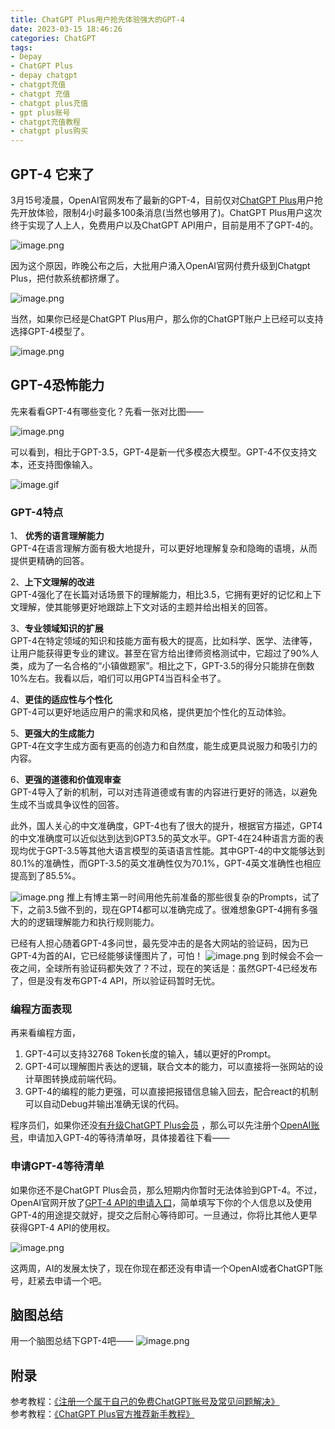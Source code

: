 ```yaml
---
title: ChatGPT Plus用户抢先体验强大的GPT-4
date: 2023-03-15 18:46:26
categories: ChatGPT
tags: 
- Depay
- ChatGPT Plus
- depay chatgpt
- chatgpt充值
- chatgpt 充值
- chatgpt plus充值
- gpt plus账号
- chatgpt充值教程
- chatgpt plus购买
---
```


## GPT-4 它来了
3月15号凌晨，OpenAI官网发布了最新的GPT-4，目前仅对[ChatGPT Plus](https://chatgpt-plus.github.io/)用户抢先开放体验，限制4小时最多100条消息(当然也够用了)。ChatGPT Plus用户这次终于实现了人上人，免费用户以及ChatGPT API用户，目前是用不了GPT-4的。

![image.png](https://gcore.jsdelivr.net/gh/btcltceth/blogassets@latest/c/img/gpt4-1.png)

因为这个原因，昨晚公布之后，大批用户涌入OpenAI官网付费升级到Chatgpt Plus，把付款系统都挤爆了。

![image.png](https://gcore.jsdelivr.net/gh/btcltceth/blogassets@latest/c/img/gpt4-2.png)

当然，如果你已经是ChatGPT Plus用户，那么你的ChatGPT账户上已经可以支持选择GPT-4模型了。

![image.png](https://gcore.jsdelivr.net/gh/btcltceth/blogassets@latest/c/img/gpt4-3.png)

## GPT-4恐怖能力
先来看看GPT-4有哪些变化？先看一张对比图——

![image.png](https://gcore.jsdelivr.net/gh/btcltceth/blogassets@latest/c/img/gpt4-4.png)

可以看到，相比于GPT-3.5，GPT-4是新一代多模态大模型。GPT-4不仅支持文本，还支持图像输入。

![image.gif](https://gcore.jsdelivr.net/gh/btcltceth/blogassets@latest/c/img/gpt4-5.gif)
### GPT-4特点

1、 **优秀的语言理解能力**     
GPT-4在语言理解方面有极大地提升，可以更好地理解复杂和隐晦的语境，从而提供更精确的回答。  

2、**上下文理解的改进**   
GPT-4强化了在长篇对话场景下的理解能力，相比3.5，它拥有更好的记忆和上下文理解，使其能够更好地跟踪上下文对话的主题并给出相关的回答。

3、**专业领域知识的扩展**     
GPT-4在特定领域的知识和技能方面有极大的提高，比如科学、医学、法律等，让用户能获得更专业的建议。甚至在官方给出律师资格测试中，它超过了90%人类，成为了一名合格的“小镇做题家”。相比之下，GPT-3.5的得分只能排在倒数10%左右。我看以后，咱们可以用GPT4当百科全书了。  

4、**更佳的适应性与个性化**     
GPT-4可以更好地适应用户的需求和风格，提供更加个性化的互动体验。

5、**更强大的生成能力**   
GPT-4在文字生成方面有更高的创造力和自然度，能生成更具说服力和吸引力的内容。  

6、**更强的道德和价值观审查**   
GPT-4导入了新的机制，可以对违背道德或有害的内容进行更好的筛选，以避免生成不当或具争议性的回答。

此外，国人关心的中文准确度，GPT-4也有了很大的提升，根据官方描述，GPT4的中文准确度可以近似达到达到GPT3.5的英文水平。GPT-4在24种语言方面的表现均优于GPT-3.5等其他大语言模型的英语语言性能。其中GPT-4的中文能够达到80.1%的准确性，而GPT-3.5的英文准确性仅为70.1%，GPT-4英文准确性也相应提高到了85.5%。

![image.png](https://gcore.jsdelivr.net/gh/btcltceth/blogassets@latest/c/img/gpt4-6.png)
推上有博主第一时间用他先前准备的那些很复杂的Prompts，试了下，之前3.5做不到的，现在GPT4都可以准确完成了。很难想象GPT-4拥有多强大的的逻辑理解能力和执行规则能力。

已经有人担心随着GPT-4多问世，最先受冲击的是各大网站的验证码，因为已GPT-4为首的AI，它已经能够读懂图片了，可怕！
![image.png](https://gcore.jsdelivr.net/gh/btcltceth/blogassets@latest/c/img/gpt4-7.png)
到时候会不会一夜之间，全球所有验证码都失效了？不过，现在的笑话是：虽然GPT-4已经发布了，但是没有发布GPT-4 API，所以验证码暂时无忧。

### 编程方面表现
再来看编程方面，

1.  GPT-4可以支持32768 Token长度的输入，辅以更好的Prompt。
1.  GPT-4可以理解图片表达的逻辑，联合文本的能力，可以直接将一张网站的设计草图转换成前端代码。
1.  GPT-4的编程的能力更强，可以直接把报错信息输入回去，配合react的机制可以自动Debug并输出准确无误的代码。

程序员们，如果你还没[有升级ChatGPT Plus会员](https://chatgpt-plus.github.io/) ，那么可以先注册个[OpenAI账号](https://chatgpt-plus.github.io/chatgpt/)，申请加入GPT-4的等待清单呀，具体接着往下看——

### 申请GPT-4等待清单

如果你还不是ChatGPT Plus会员，那么短期内你暂时无法体验到GPT-4。不过，OpenAI官网开放了[GPT-4 API的申请入口](https://openai.com/waitlist/gpt-4-api)，简单填写下你的个人信息以及使用GPT-4的用途提交就好，提交之后耐心等待即可。一旦通过，你将比其他人更早获得GPT-4 API的使用权。

![image.png](https://gcore.jsdelivr.net/gh/btcltceth/blogassets@latest/c/img/gpt4-8.png)

这两周，AI的发展太快了，现在你现在都还没有申请一个OpenAI或者ChatGPT账号，赶紧去申请一个吧。

## 脑图总结
用一个脑图总结下GPT-4吧——
![image.png](https://gcore.jsdelivr.net/gh/btcltceth/blogassets@latest/c/img/gpt4-9.png)

## 附录
参考教程：[《注册一个属于自己的免费ChatGPT账号及常见问题解决》](https://chatgpt-plus.github.io/chatgpt/)  
参考教程：[《ChatGPT Plus官方推荐新手教程》](https://chatgpt-plus.github.io)